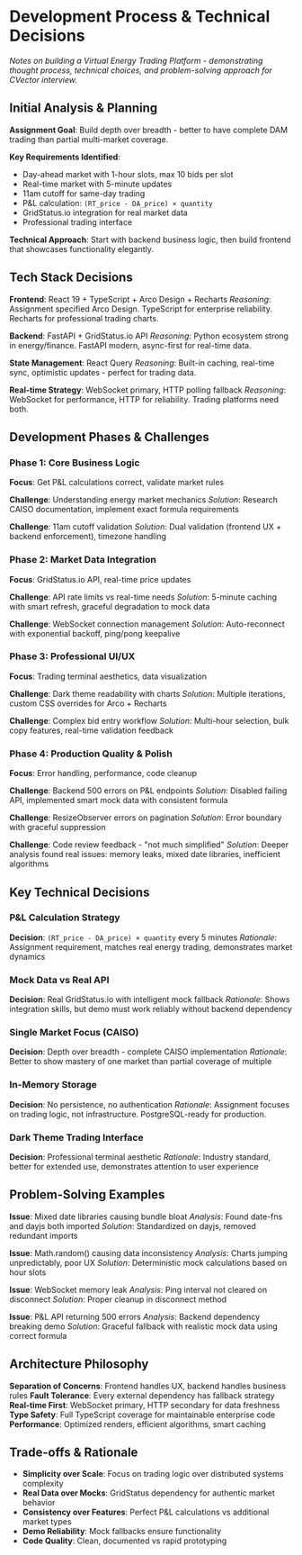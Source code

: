 # Development Process & Technical Decisions

*Notes on building a Virtual Energy Trading Platform - demonstrating thought process, technical choices, and problem-solving approach for CVector interview.*

## Initial Analysis & Planning

**Assignment Goal**: Build depth over breadth - better to have complete DAM trading than partial multi-market coverage.

**Key Requirements Identified**:
- Day-ahead market with 1-hour slots, max 10 bids per slot
- Real-time market with 5-minute updates
- 11am cutoff for same-day trading
- P&L calculation: `(RT_price - DA_price) × quantity`
- GridStatus.io integration for real market data
- Professional trading interface

**Technical Approach**: Start with backend business logic, then build frontend that showcases functionality elegantly.

## Tech Stack Decisions

**Frontend**: React 19 + TypeScript + Arco Design + Recharts
*Reasoning*: Assignment specified Arco Design. TypeScript for enterprise reliability. Recharts for professional trading charts.

**Backend**: FastAPI + GridStatus.io API
*Reasoning*: Python ecosystem strong in energy/finance. FastAPI modern, async-first for real-time data.

**State Management**: React Query
*Reasoning*: Built-in caching, real-time sync, optimistic updates - perfect for trading data.

**Real-time Strategy**: WebSocket primary, HTTP polling fallback
*Reasoning*: WebSocket for performance, HTTP for reliability. Trading platforms need both.

## Development Phases & Challenges

### Phase 1: Core Business Logic
**Focus**: Get P&L calculations correct, validate market rules

**Challenge**: Understanding energy market mechanics
*Solution*: Research CAISO documentation, implement exact formula requirements

**Challenge**: 11am cutoff validation
*Solution*: Dual validation (frontend UX + backend enforcement), timezone handling

### Phase 2: Market Data Integration
**Focus**: GridStatus.io API, real-time price updates

**Challenge**: API rate limits vs real-time needs
*Solution*: 5-minute caching with smart refresh, graceful degradation to mock data

**Challenge**: WebSocket connection management
*Solution*: Auto-reconnect with exponential backoff, ping/pong keepalive

### Phase 3: Professional UI/UX
**Focus**: Trading terminal aesthetics, data visualization

**Challenge**: Dark theme readability with charts
*Solution*: Multiple iterations, custom CSS overrides for Arco + Recharts

**Challenge**: Complex bid entry workflow
*Solution*: Multi-hour selection, bulk copy features, real-time validation feedback

### Phase 4: Production Quality & Polish
**Focus**: Error handling, performance, code cleanup

**Challenge**: Backend 500 errors on P&L endpoints
*Solution*: Disabled failing API, implemented smart mock data with consistent formula

**Challenge**: ResizeObserver errors on pagination
*Solution*: Error boundary with graceful suppression

**Challenge**: Code review feedback - "not much simplified"
*Solution*: Deeper analysis found real issues: memory leaks, mixed date libraries, inefficient algorithms

## Key Technical Decisions

### P&L Calculation Strategy
**Decision**: `(RT_price - DA_price) × quantity` every 5 minutes
*Rationale*: Assignment requirement, matches real energy trading, demonstrates market dynamics

### Mock Data vs Real API
**Decision**: Real GridStatus.io with intelligent mock fallback
*Rationale*: Shows integration skills, but demo must work reliably without backend dependency

### Single Market Focus (CAISO)
**Decision**: Depth over breadth - complete CAISO implementation
*Rationale*: Better to show mastery of one market than partial coverage of multiple

### In-Memory Storage
**Decision**: No persistence, no authentication
*Rationale*: Assignment focuses on trading logic, not infrastructure. PostgreSQL-ready for production.

### Dark Theme Trading Interface
**Decision**: Professional terminal aesthetic
*Rationale*: Industry standard, better for extended use, demonstrates attention to user experience

## Problem-Solving Examples

**Issue**: Mixed date libraries causing bundle bloat
*Analysis*: Found date-fns and dayjs both imported
*Solution*: Standardized on dayjs, removed redundant imports

**Issue**: Math.random() causing data inconsistency
*Analysis*: Charts jumping unpredictably, poor UX
*Solution*: Deterministic mock calculations based on hour slots

**Issue**: WebSocket memory leak
*Analysis*: Ping interval not cleared on disconnect
*Solution*: Proper cleanup in disconnect method

**Issue**: P&L API returning 500 errors
*Analysis*: Backend dependency breaking demo
*Solution*: Graceful fallback with realistic mock data using correct formula

## Architecture Philosophy

**Separation of Concerns**: Frontend handles UX, backend handles business rules
**Fault Tolerance**: Every external dependency has fallback strategy
**Real-time First**: WebSocket primary, HTTP secondary for data freshness
**Type Safety**: Full TypeScript coverage for maintainable enterprise code
**Performance**: Optimized renders, efficient algorithms, smart caching

## Trade-offs & Rationale

- **Simplicity over Scale**: Focus on trading logic over distributed systems complexity
- **Real Data over Mocks**: GridStatus dependency for authentic market behavior
- **Consistency over Features**: Perfect P&L calculations vs additional market types
- **Demo Reliability**: Mock fallbacks ensure functionality
- **Code Quality**: Clean, documented vs rapid prototyping